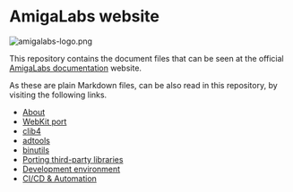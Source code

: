 # AmigaLabs website

![amigalabs-logo.png](./pages/01.home/amigalabs-logo.png)

This repository contains the document files that can be seen at the official [AmigaLabs documentation](https://amigalabs.net) website.

As these are plain Markdown files, can be also read in this repository, by visiting the following links.

* [About](./pages/01.home/default.md)
* [WebKit port](./pages/02.webkit-port/default.md)
* [clib4](./pages/03.clib4/chapter.md)
* [adtools](./pages/04.adtools/default.md)
* [binutils](./pages/05.binutils/chapter.md)
* [Porting third-party libraries](./pages/06.libs-ports/docs.md)
* [Development environment](./pages/07.dev-env/default.md)
* [CI/CD & Automation](./pages/08.cicd-automation/default.md)